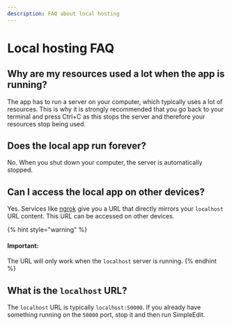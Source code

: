 ```yaml
---
description: FAQ about local hosting
---
```


# Local hosting FAQ

## Why are my resources used a lot when the app is running?

The app has to run a server on your computer, which typically uses a lot of resources. This is why it is strongly recommended that you go back to your terminal and press Ctrl+C as this stops the server and therefore your resources stop being used.

## Does the local app run forever?

No. When you shut down your computer, the server is automatically stopped.

## Can I access the local app on other devices?

Yes. Services like [ngrok](https://ngrok.com) give you a URL that directly mirrors your ``localhost`` URL content. This URL can be accessed on other devices.

{% hint style="warning" %}

#### Important:
The URL will only work when the ``localhost`` server is running.
{% endhint %}

## What is the ``localhost`` URL?

The ``localhost`` URL is typically ``localhost:50000``. If you already have something running on the ``50000`` port, stop it and then run SimpleEdit.
